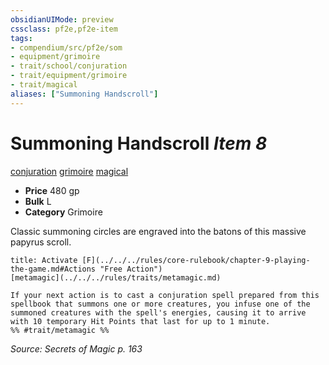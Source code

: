 ```yaml
---
obsidianUIMode: preview
cssclass: pf2e,pf2e-item
tags:
- compendium/src/pf2e/som
- equipment/grimoire
- trait/school/conjuration
- trait/equipment/grimoire
- trait/magical
aliases: ["Summoning Handscroll"]
---
```

# Summoning Handscroll *Item 8*  
[conjuration](conjuration.md)  [grimoire](grimoire-som.md)  [magical](magical.md)  

- **Price** 480 gp
- **Bulk** L
- **Category** Grimoire

Classic summoning circles are engraved into the batons of this massive papyrus scroll.

```ad-embed-ability
title: Activate [F](../../../rules/core-rulebook/chapter-9-playing-the-game.md#Actions "Free Action")
[metamagic](../../../rules/traits/metamagic.md)  

If your next action is to cast a conjuration spell prepared from this spellbook that summons one or more creatures, you infuse one of the summoned creatures with the spell's energies, causing it to arrive with 10 temporary Hit Points that last for up to 1 minute.  
%% #trait/metamagic %%
```

*Source: Secrets of Magic p. 163*
